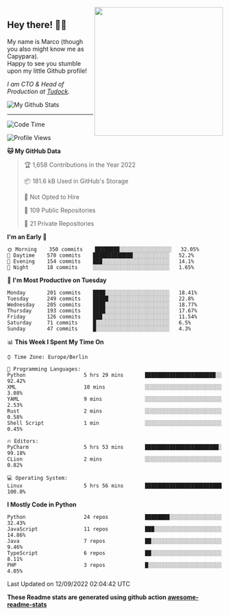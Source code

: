 <img src="https://capypara.de/para_logo.png?a=13" align="right" width="300">

## Hey there! 👋🙃
My name is Marco (though you also might know me as Capypara).  
Happy to see you stumble upon my little Github profile!

*I am CTO & Head of Production at <a href="http://tudock.de">Tudock</a>.*


![My Github Stats](https://github-readme-stats.vercel.app/api?username=theCapypara&show_icons=true&title_color=8ea106&text_color=ffffff&icon_color=8ea106&bg_color=2F343F&hide_border=1)

---
<!--START_SECTION:waka-->
![Code Time](http://img.shields.io/badge/Code%20Time-1%2C778%20hrs%2052%20mins-blue)

![Profile Views](http://img.shields.io/badge/Profile%20Views-0-blue)

**🐱 My GitHub Data** 

> 🏆 1,658 Contributions in the Year 2022
 > 
> 📦 181.6 kB Used in GitHub's Storage 
 > 
> 🚫 Not Opted to Hire
 > 
> 📜 109 Public Repositories 
 > 
> 🔑 21 Private Repositories  
 > 
**I'm an Early 🐤** 

```text
🌞 Morning    350 commits    ████████░░░░░░░░░░░░░░░░░   32.05% 
🌆 Daytime    570 commits    █████████████░░░░░░░░░░░░   52.2% 
🌃 Evening    154 commits    ███░░░░░░░░░░░░░░░░░░░░░░   14.1% 
🌙 Night      18 commits     ░░░░░░░░░░░░░░░░░░░░░░░░░   1.65%

```
📅 **I'm Most Productive on Tuesday** 

```text
Monday       201 commits    ████░░░░░░░░░░░░░░░░░░░░░   18.41% 
Tuesday      249 commits    █████░░░░░░░░░░░░░░░░░░░░   22.8% 
Wednesday    205 commits    ████░░░░░░░░░░░░░░░░░░░░░   18.77% 
Thursday     193 commits    ████░░░░░░░░░░░░░░░░░░░░░   17.67% 
Friday       126 commits    ███░░░░░░░░░░░░░░░░░░░░░░   11.54% 
Saturday     71 commits     █░░░░░░░░░░░░░░░░░░░░░░░░   6.5% 
Sunday       47 commits     █░░░░░░░░░░░░░░░░░░░░░░░░   4.3%

```


📊 **This Week I Spent My Time On** 

```text
⌚︎ Time Zone: Europe/Berlin

💬 Programming Languages: 
Python                   5 hrs 29 mins       ███████████████████████░░   92.42% 
XML                      10 mins             ░░░░░░░░░░░░░░░░░░░░░░░░░   3.08% 
YAML                     9 mins              ░░░░░░░░░░░░░░░░░░░░░░░░░   2.53% 
Rust                     2 mins              ░░░░░░░░░░░░░░░░░░░░░░░░░   0.58% 
Shell Script             1 min               ░░░░░░░░░░░░░░░░░░░░░░░░░   0.45%

🔥 Editors: 
PyCharm                  5 hrs 53 mins       ████████████████████████░   99.18% 
CLion                    2 mins              ░░░░░░░░░░░░░░░░░░░░░░░░░   0.82%

💻 Operating System: 
Linux                    5 hrs 56 mins       █████████████████████████   100.0%

```

**I Mostly Code in Python** 

```text
Python                   24 repos            ████████░░░░░░░░░░░░░░░░░   32.43% 
JavaScript               11 repos            ███░░░░░░░░░░░░░░░░░░░░░░   14.86% 
Java                     7 repos             ██░░░░░░░░░░░░░░░░░░░░░░░   9.46% 
TypeScript               6 repos             ██░░░░░░░░░░░░░░░░░░░░░░░   8.11% 
PHP                      3 repos             █░░░░░░░░░░░░░░░░░░░░░░░░   4.05%

```



 Last Updated on 12/09/2022 02:04:42 UTC
<!--END_SECTION:waka-->

**These Readme stats are generated using github action [awesome-readme-stats](https://github.com/anmol098/waka-readme-stats)**
